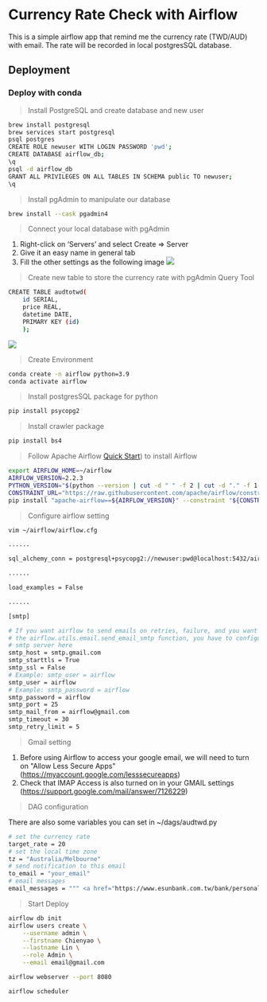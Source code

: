 # Currency Rate Check with Airflow
This is a simple airflow app that remind me the currency rate (TWD/AUD) with email. The rate will be recorded in local postgresSQL database.


## Deployment
### Deploy with conda
> Install PostgreSQL and create database and new user
```bash
brew install postgresql
brew services start postgresql
psql postgres
CREATE ROLE newuser WITH LOGIN PASSWORD 'pwd';
CREATE DATABASE airflow_db;
\q
psql -d airflow_db
GRANT ALL PRIVILEGES ON ALL TABLES IN SCHEMA public TO newuser;
\q
```
> Install pgAdmin to manipulate our database
```bash
brew install --cask pgadmin4
```
> Connect your local database with pgAdmin
1. Right-click on ‘Servers’ and select Create => Server
2. Give it an easy name in general tab
3. Fill the other settings as the following image
![](https://github.com/ChienYao-Lin/currency_rate_check_airflow/blob/main/images/pgAdmin_sever_setting.png)

> Create new table to store the currency rate with pgAdmin Query Tool
```bash
CREATE TABLE audtotwd(
	id SERIAL,
	price REAL,
	datetime DATE,
	PRIMARY KEY (id)
	);
```
![](https://github.com/ChienYao-Lin/currency_rate_check_airflow/blob/main/images/pgAdmin_query_tool.png)

> Create Environment
```bash
conda create -n airflow python=3.9
conda activate airflow
```

> Install postgresSQL package for python
```bash
pip install psycopg2
```

> Install crawler package 
```bash
pip install bs4
```

> Follow Apache Airflow [Quick Start](https://airflow.apache.org/docs/apache-airflow/stable/start/local.html)) to install Airflow
```bash
export AIRFLOW_HOME=~/airflow
AIRFLOW_VERSION=2.2.3
PYTHON_VERSION="$(python --version | cut -d " " -f 2 | cut -d "." -f 1-2)"
CONSTRAINT_URL="https://raw.githubusercontent.com/apache/airflow/constraints-${AIRFLOW_VERSION}/constraints-${PYTHON_VERSION}.txt"
pip install "apache-airflow==${AIRFLOW_VERSION}" --constraint "${CONSTRAINT_URL}"
```

> Configure airflow setting
```bash
vim ~/airflow/airflow.cfg
```

```bash
......

sql_alchemy_conn = postgresql+psycopg2://newuser:pwd@localhost:5432/airflow_db

......

load_examples = False

......

[smtp]

# If you want airflow to send emails on retries, failure, and you want to use
# the airflow.utils.email.send_email_smtp function, you have to configure an
# smtp server here
smtp_host = smtp.gmail.com
smtp_starttls = True
smtp_ssl = False
# Example: smtp_user = airflow
smtp_user = airflow
# Example: smtp_password = airflow
smtp_password = airflow
smtp_port = 25
smtp_mail_from = airflow@gmail.com
smtp_timeout = 30
smtp_retry_limit = 5

```

> Gmail setting
1. Before using Airflow to access your google email, we will need to turn on "Allow Less Secure Apps"
(https://myaccount.google.com/lesssecureapps)
2. Check that IMAP Access is also turned on in your GMAIL settings
(https://support.google.com/mail/answer/7126229)

> DAG configuration

There are also some variables you can set in ~/dags/audtwd.py
```bash
# set the currency rate
target_rate = 20
# set the local time zone
tz = "Australia/Melbourne"
# send notification to this email
to_email = "your_email"
# email messages
email_messages = """ <a href="https://www.esunbank.com.tw/bank/personal/deposit/rate/forex/exchange-rate-chart?Currency=AUD/TWD">E.SUN BANK</a> """
```

> Start Deploy
```bash
airflow db init
airflow users create \
    --username admin \
    --firstname Chienyao \
    --lastname Lin \
    --role Admin \
    --email email@gmail.com

airflow webserver --port 8080

airflow scheduler
```

















